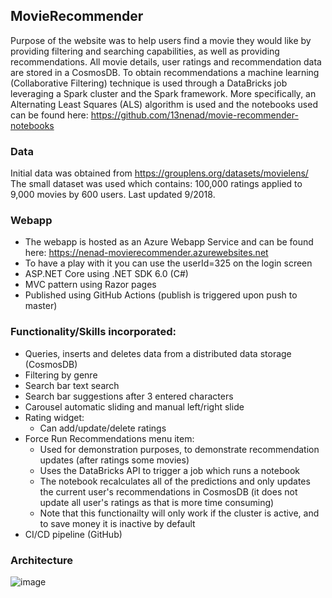 ## MovieRecommender

Purpose of the website was to help users find a movie they would like by providing filtering and searching capabilities, as well as providing recommendations. All movie details, user ratings and recommendation data are stored in a CosmosDB. To obtain recommendations a machine learning (Collaborative Filtering) technique is used through a DataBricks job leveraging a Spark cluster and the Spark framework. More specifically, an Alternating Least Squares (ALS) algorithm is used and the notebooks used can be found here: https://github.com/13nenad/movie-recommender-notebooks

### Data
Initial data was obtained from https://grouplens.org/datasets/movielens/
The small dataset was used which contains: 100,000 ratings applied to 9,000 movies by 600 users. Last updated 9/2018.

### Webapp
- The webapp is hosted as an Azure Webapp Service and can be found here: https://nenad-movierecommender.azurewebsites.net
- To have a play with it you can use the userId=325 on the login screen
- ASP.NET Core using .NET SDK 6.0 (C#)
- MVC pattern using Razor pages
- Published using GitHub Actions (publish is triggered upon push to master)
 
### Functionality/Skills incorporated:
- Queries, inserts and deletes data from a distributed data storage (CosmosDB)
- Filtering by genre
- Search bar text search
- Search bar suggestions after 3 entered characters
- Carousel automatic sliding and manual left/right slide
- Rating widget:
	- Can add/update/delete ratings
- Force Run Recommendations menu item:
	- Used for demonstration purposes, to demonstrate recommendation updates (after ratings some movies)
	- Uses the DataBricks API to trigger a job which runs a notebook
	- The notebook recalculates all of the predictions and only updates the current user's recommendations in CosmosDB (it does not update all user's ratings as that is more time consuming)
	- Note that this functionailty will only work if the cluster is active, and to save money it is inactive by default
- CI/CD pipeline (GitHub)

### Architecture

![image](https://user-images.githubusercontent.com/5523082/162183282-08749ef2-5f5c-4a43-8fbc-f161a5fb4435.png)
